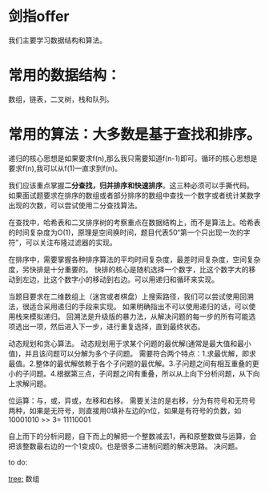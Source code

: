 # 剑指offer
我们主要学习数据结构和算法。

# 常用的数据结构：
数组，链表，二叉树，栈和队列。

# 常用的算法：大多数是基于查找和排序。
递归的核心思想是如果要求f(n),那么我只需要知道f(n-1)即可。循环的核心思想是要求f(n),我可以从f(1)一直求到f(n)。

我们应该重点掌握**二分查找，归并排序和快速排序**。这三种必须可以手撕代码。
如果面试题要求在排序的数组或者部分排序的数组中查找一个数字或者统计某数字出现的次数，可以尝试使用二分查找算法。

在查找中，哈希表和二叉排序树的考察重点在数据结构上，而不是算法上。哈希表的时间复杂度为O(1)，原理是空间换时间，题目代表50“第一个只出现一次的字符”，可以关注布隆过滤器的实现。

在排序中，需要掌握各种排序算法的平均时间复杂度，最差时间复杂度，空间复杂度，另快排是十分重要的。
快排的核心是随机选择一个数字，比这个数字大的移动到左边，比这个数字小的移动到右边。可以用递归和循环来实现。


当题目要求在二维数组上（迷宫或者棋盘）上搜索路径，我们可以尝试使用回溯法，很适合采用递归的手段来实现。
如果明确指出不可以使用递归的话，可以使用栈来模拟递归。
回溯法是升级版的暴力法，从解决问题的每一步的所有可能选项选出一项，然后进入下一步，进行重复选择，直到最终状态。

动态规划和贪心算法。
动态规划用于求某个问题的最优解(通常是最大值和最小值)，并且该问题可以分解为多个子问题。
需要符合两个特点：1.求最优解，即求最值。2.整体的最优解依赖于各个子问题的最优解。3.子问题之间有相互重叠的更小的子问题。4.根据第三点，子问题之间有重叠，所以从上向下分析问题，从下向上求解问题。
  
位运算：与，或，异或，左移和右移。
需要关注的是右移，分为有符号和无符号两种，如果是无符号，则直接用0填补左边的n位，如果是有符号的负数，如10001010 >> 3= 11110001

自上而下的分析问题，自下而上的解把一个整数减去1，再和原整数做与运算，会把该整数最右边的一个1变成0。也是很多二进制问题的解决思路。
决问题。
 


to do:

<u>tree;</u>
数组